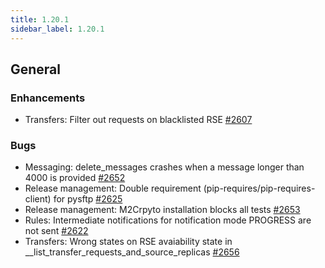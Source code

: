 ```yaml
---
title: 1.20.1
sidebar_label: 1.20.1
---
```


## General

### Enhancements

- Transfers: Filter out requests on blacklisted RSE [#2607](https://github.com/rucio/rucio/issues/2607)

### Bugs

- Messaging: delete_messages crashes when a message longer than 4000 is provided [#2652](https://github.com/rucio/rucio/issues/2652)
- Release management: Double requirement (pip-requires/pip-requires-client) for pysftp [#2625](https://github.com/rucio/rucio/issues/2625)
- Release management: M2Crpyto installation blocks all tests [#2653](https://github.com/rucio/rucio/issues/2653)
- Rules: Intermediate notifications for notification mode PROGRESS are not sent [#2622](https://github.com/rucio/rucio/issues/2622)
- Transfers: Wrong states on RSE avaiability state in __list_transfer_requests_and_source_replicas [#2656](https://github.com/rucio/rucio/issues/2656)
